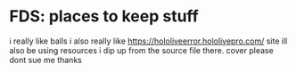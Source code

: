 # FDS: places to keep stuff
i really like balls
i also really like https://hololiveerror.hololivepro.com/ site
ill also be using resources i dip up from the source file there.
cover please dont sue me thanks
